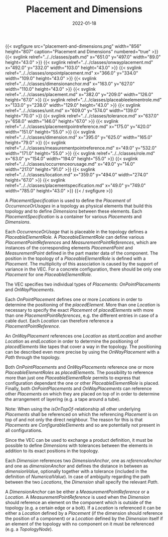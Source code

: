 ﻿---
title: Placement and Dimensions
toc: false
type: specs
layout: diagram
date: "2022-01-18"
draft: false
specification: VEC
version: 1.2.2
documentType: "Recommendation"
elementType: Diagram
classes:
  - Path
  - OnWayPlacement
  - OnPointPlacement
  - DimensionAnchor
  - Placement
  - PlaceableElementRole
  - Unit
  - Tolerance
  - PlacementPointReference
  - Dimension
  - MeasurementPointReference
  - Role
  - OccurrenceOrUsage
  - Location
  - PlacementSpecification
menu:
  VEC-1.2.2:    
    parent: topology-and-geometry
    identifier: topology-and-geometry/placement-and-dimensions
    weight: 1008009 

# Prev/next pager order (if `docs_section_pager` enabled in `params.toml`)
weight: 1008009
---
{{< svgfigure src="placement-and-dimensions.png" width="856" height="807" caption="Placement and Dimensions" numbered="true" >}}
  {{< svglink relref="../../classes/path.md" x="651.0" y="497.0" width="89.0" height="43.0" >}}
  {{< svglink relref="../../classes/onwayplacement.md" x="492.0" y="332.0" width="103.0" height="43.0" >}}
  {{< svglink relref="../../classes/onpointplacement.md" x="366.0" y="334.0" width="109.0" height="43.0" >}}
  {{< svglink relref="../../classes/dimensionanchor.md" x="163.0" y="627.0" width="110.0" height="43.0" >}}
  {{< svglink relref="../../classes/placement.md" x="382.0" y="209.0" width="126.0" height="67.0" >}}
  {{< svglink relref="../../classes/placeableelementrole.md" x="133.0" y="238.0" width="129.0" height="43.0" >}}
  {{< svglink relref="../../classes/unit.md" x="609.0" y="574.0" width="139.0" height="70.0" >}}
  {{< svglink relref="../../classes/tolerance.md" x="637.0" y="658.0" width="146.0" height="67.0" >}}
  {{< svglink relref="../../classes/placementpointreference.md" x="175.0" y="420.0" width="151.0" height="55.0" >}}
  {{< svglink relref="../../classes/dimension.md" x="395.0" y="625.0" width="165.0" height="79.0" >}}
  {{< svglink relref="../../classes/measurementpointreference.md" x="49.0" y="532.0" width="171.0" height="55.0" >}}
  {{< svglink relref="../../classes/role.md" x="63.0" y="154.0" width="194.0" height="55.0" >}}
  {{< svglink relref="../../classes/occurrenceorusage.md" x="49.0" y="14.0" width="217.0" height="91.0" >}}
  {{< svglink relref="../../classes/location.md" x="359.0" y="494.0" width="274.0" height="67.0" >}}
  {{< svglink relref="../../classes/placementspecification.md" x="49.0" y="749.0" width="785.0" height="43.0" >}}
{{< / svgfigure >}}
<p> A <i>PlacementSpecification</i> is used to define the <i>Placement </i>of <i>OccurrenceOrUsages</i> in a topology as physical elements that build this topology and to define <i>Dimensions</i> between these elements. Each <i>PlacementSpecification</i> is a container for various <i>Placements</i> and <i>Dimensions</i>.      </p>      <p> Each<i> OccurrenceOrUsage</i> that is placeable in the topology defines a <i>PlaceableElementRole.</i> A <i>PlaceableElementRole </i>can define various <i>PlacementPointReferences </i>and <i>MeasurementPointReferences</i>, which are instances of the corresponding elements <i>PlacementPoint</i> and <i>MeasurementPoint</i> defined in the part master data of the component. The position in the topology of a <i>PlaceableElementRole </i>is defined with a <i>Placement</i>. The multiplicity of this association is caused by the support of variance in the VEC. For a concrete configuration, there should be only one <i>Placement</i> for one <i>PlaceableElementRole.</i> &#160;      </p>      <p> The VEC specifies two individual types of <i>Placements</i>: <i>OnPointPlacements</i> and <i>OnWayPlacements</i>.      </p>      <p> Each <i>OnPointPlacement</i> defines one or more <i>Locations</i> in order to determine the positioning of the <i>placedElement</i>. More than one <i>Location</i> is necessary to specify the exact <i>Placement</i> of <i>placedElements </i>with more than one <i>PlacementPointReferences</i>, e.g. the different entries in case of a cable duct. Each <i>Location</i> can therefore reference a <i>PlacementPointReference.</i>      </p>      <p> An <i>OnWayPlacement</i> references one <i>Location</i> as <i>startLocation</i> and another <i>Location</i> as <i>endLocation</i> in order to determine the positioning of <i>placedElements</i> like tapes that cover a way in the topology. The positioning can be described even more precise by using the <i>OnWayPlacement</i> with a <i>Path</i> through the topology.      </p>      <p> Both <i>OnPointPlacements</i> and <i>OnWayPlacements</i> reference one or more <i>PlaceableElementRoles</i> as <i>placedElements</i>. The possibility to reference more than just one <i>PlaceableElementRole</i> permits to express that configuration dependant the one or other <i>PlaceableElementRole</i> is placed. Finally, both <i>OnPointPlacements</i> and <i>OnWayPlacements</i> can reference other <i>Placements</i> on which they are placed on top of in order to determine the arrangement of layering (e.g. a tape around a tube).      </p>      <p> Note: When using the <i>isOnTopOf</i>-relationship all other underlying <i>Placements</i> shall be referenced on which the referencing <i>Placement</i> is on top of and not only the direct neighbour. The reason for this is that <i>Placements</i> are <i>ConfigurableElements</i> and so are potentially not present in all configurations.      </p>      <p> Since the VEC can be used to exchange a product definition, it must be possible to define <i>Dimensions</i> with tolerances between the elements in addition to its exact positions in the topology.&#160;      </p>      <p> Each <i>Dimension</i> references two <i>DimensionAnchor</i>, one as <i>referenceAnchor</i> and one as <i>dimensionAnchor </i>and defines the distance in between as <i>dimensionValue</i>, optionally together with a tolerance (included in the definition of <i>NumericalValue</i>). In case of ambiguity regarding the path between the two <i>Locations</i>, the <i>Dimension</i> shall specify the relevant <i>Path</i>.      </p>      <p> A <i>DimensionAnchor</i> can be either a <i>MeasurementPointReference</i> or a <i>Location</i>. A <i>MeasurementPointReference</i> is used when the <i>Dimension </i>should reference an element on the component which is outside of the topology (e.g. a certain edge or a bolt). If a <i>Location </i>is referenced it can be either a <i>Location</i> defined by a <i>Placement</i> (if the dimension should reference the position of a component) or a <i>Location</i> defined by the <i>Dimension</i> itself if an element of the topology with no component on it must be referenced (e.g. a <i>TopologyNode</i>).      </p>